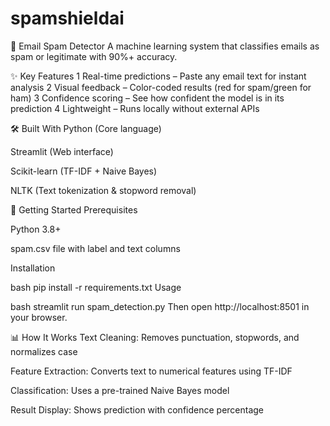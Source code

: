 # spamshieldai
📧 Email Spam Detector
A machine learning system that classifies emails as spam or legitimate with 90%+ accuracy.

✨ Key Features
1 Real-time predictions – Paste any email text for instant analysis
2 Visual feedback – Color-coded results (red for spam/green for ham)
3 Confidence scoring – See how confident the model is in its prediction
4 Lightweight – Runs locally without external APIs

🛠️ Built With
Python (Core language)

Streamlit (Web interface)

Scikit-learn (TF-IDF + Naive Bayes)

NLTK (Text tokenization & stopword removal)

🚀 Getting Started
Prerequisites

Python 3.8+

spam.csv file with label and text columns

Installation

bash
pip install -r requirements.txt
Usage

bash
streamlit run spam_detection.py
Then open http://localhost:8501 in your browser.

📊 How It Works
Text Cleaning: Removes punctuation, stopwords, and normalizes case

Feature Extraction: Converts text to numerical features using TF-IDF

Classification: Uses a pre-trained Naive Bayes model

Result Display: Shows prediction with confidence percentage
